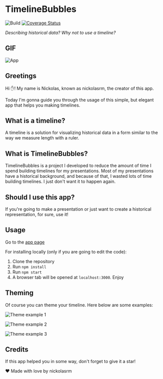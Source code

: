 # TimelineBubbles

![Build](https://github.com/nickolasrm/TimelineBubbles/actions/workflows/build.yml/badge.svg)
[![Coverage Status](https://coveralls.io/repos/github/nickolasrm/TimelineBubbles/badge.svg?branch=main)](https://coveralls.io/github/nickolasrm/TimelineBubbles?branch=main)

_Describing historical data? Why not to use a timeline?_

## GIF

![App](https://github.com/nickolasrm/TimelineBubbles/blob/main/screenshots/main.gif)

## Greetings
Hi ✋! My name is Nickolas, known as nickolasrm, the creator of this app.

Today I'm gonna guide you through the
usage of this simple, but elegant app that helps you making timelines.

## What is a timeline?
A timeline is a solution for visualizing historical data in a form similar to the way we
measure length with a ruler.

## What is TimelineBubbles?
TimelineBubbles is a project I developed to reduce the amount of time I spend building
timelines for my presentations. Most of my presentations have a historical background,
and because of that, I wasted lots of time building timelines. I just don't want it to
happen again.

## Should I use this app?
If you're going to make a presentation or just want to create a historical representation,
for sure, use it!

## Usage
Go to the [app page]()

For installing locally (only if you are going to edit the code): 
1. Clone the repository
2. Run `npm install`
3. Run `npm start`
4. A browser tab will be opened at `localhost:3000`. Enjoy

## Theming
Of course you can theme your timeline. Here below are some examples:

![Theme example 1](https://github.com/nickolasrm/TimelineBubbles/blob/main/screenshots/theme1.png)

![Theme example 2](https://github.com/nickolasrm/TimelineBubbles/blob/main/screenshots/theme2.png)

![Theme example 3](https://github.com/nickolasrm/TimelineBubbles/blob/main/screenshots/theme3.png)

## Credits
If this app helped you in some way, don't forget to give it a star!

❤️ Made with love by nickolasrm
